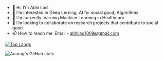 - 👋 Hi, I’m Abhi Lad
- 👀 I’m interested in Deep Lerning, AI for social good, Algorithms.
- 🌱 I’m currently learning Machine Learning in Healthcare.
- 💞️ I’m looking to collaborate on research projects that contribute to social good.
- 📫 How to reach me: Email - abhilad1009@gmail.com

<!---
abhiwolf13/abhiwolf13 is a ✨ special ✨ repository because its `README.md` (this file) appears on your GitHub profile.
You can click the Preview link to take a look at your changes.
--->

[![Top Langs](https://github-readme-stats.vercel.app/api/top-langs/?username=abhiwolf13&layout=compact)](https://github.com/anuraghazra/github-readme-stats)


![Anurag's GitHub stats](https://github-readme-stats.vercel.app/api?username=abhiwolf13&show_icons=true&theme=radical)
